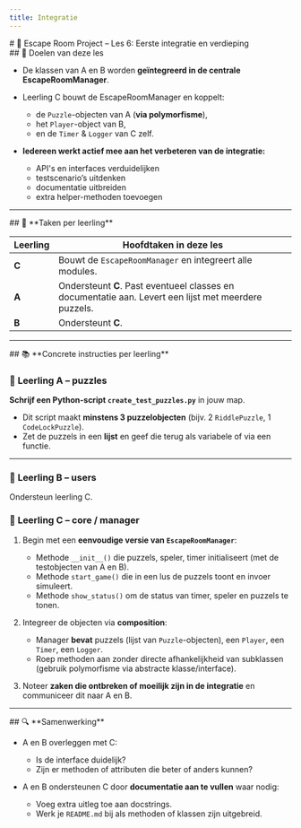 ```yaml
---
title: Integratie
---
```


<div class="header1" id="top" markdown="1"># 🧩 Escape Room Project – Les 6: Eerste integratie en verdieping
</div>

<div class="header2" markdown="1">## 🎯 Doelen van deze les
</div>


* De klassen van A en B worden **geïntegreerd in de centrale EscapeRoomManager**.
* Leerling C bouwt de EscapeRoomManager en koppelt:

  * de `Puzzle`-objecten van A (**via polymorfisme**),
  * het `Player`-object van B,
  * en de `Timer` & `Logger` van C zelf.

* **Iedereen werkt actief mee aan het verbeteren van de integratie:**

  * API's en interfaces verduidelijken
  * testscenario’s uitdenken
  * documentatie uitbreiden
  * extra helper-methoden toevoegen

---

<div class="header2" markdown="1">## 📝 **Taken per leerling**
</div>

| Leerling | Hoofdtaken in deze les                                                                                                                                                                                                                                                                 |
| -------- | -------------------------------------------------------------------------------------------------------------------------------------------------------------------------------------------------------------------------------------------------------------------------------------- |
| **C**    | Bouwt de `EscapeRoomManager` en integreert alle modules.                                                                                                                                                                                                                               |
| **A**    | Ondersteunt **C**. Past eventueel classes en documentatie aan. Levert een lijst met meerdere puzzels. |
| **B**    | Ondersteunt **C**. |


---

<div class="header2" markdown="1">## 📚 **Concrete instructies per leerling**
</div>

### 👤 **Leerling A – puzzles**

**Schrijf een Python-script `create_test_puzzles.py`** in jouw map.

   * Dit script maakt **minstens 3 puzzelobjecten** (bijv. 2 `RiddlePuzzle`, 1 `CodeLockPuzzle`).
   * Zet de puzzels in een **lijst** en geef die terug als variabele of via een functie.


---

### 👤 **Leerling B – users**

Ondersteun leerling C.

### 👤 **Leerling C – core / manager**

1. Begin met een **eenvoudige versie van `EscapeRoomManager`**:

   * Methode `__init__()` die puzzels, speler, timer initialiseert (met de testobjecten van A en B).
   * Methode `start_game()` die in een lus de puzzels toont en invoer simuleert.
   * Methode `show_status()` om de status van timer, speler en puzzels te tonen.

2. Integreer de objecten via **composition**:

   * Manager **bevat** puzzels (lijst van `Puzzle`-objecten), een `Player`, een `Timer`, een `Logger`.
   * Roep methoden aan zonder directe afhankelijkheid van subklassen (gebruik polymorfisme via abstracte klasse/interface).

3. Noteer **zaken die ontbreken of moeilijk zijn in de integratie** en communiceer dit naar A en B.

---

<div class="header2" markdown="1">## 🔍 **Samenwerking**
</div>

* A en B overleggen met C:

  * Is de interface duidelijk?
  * Zijn er methoden of attributen die beter of anders kunnen?
* A en B ondersteunen C door **documentatie aan te vullen** waar nodig:

  * Voeg extra uitleg toe aan docstrings.
  * Werk je `README.md` bij als methoden of klassen zijn uitgebreid.

